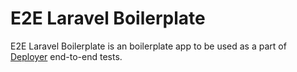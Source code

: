 # E2E Laravel Boilerplate

E2E Laravel Boilerplate is an boilerplate app to be used as a part of [Deployer](https://deployer.org) end-to-end tests.
